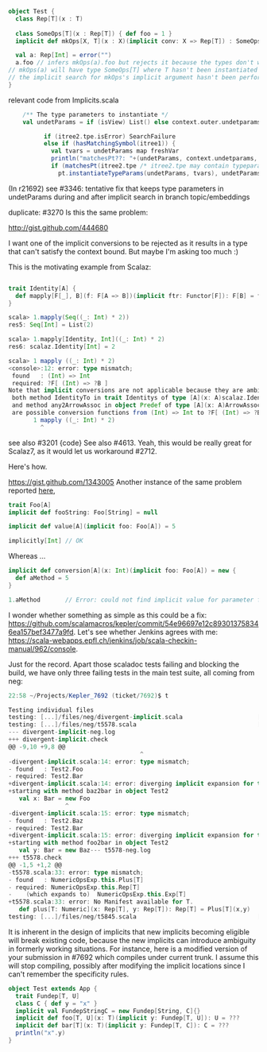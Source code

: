 ```scala
object Test {
  class Rep[T](x : T)
 
  class SomeOps[T](x : Rep[T]) { def foo = 1 }
  implicit def mkOps[X, T](x : X)(implicit conv: X => Rep[T]) : SomeOps[T] = new SomeOps(conv(x))

  val a: Rep[Int] = error("")
  a.foo // infers mkOps(a).foo but rejects it because the types don't work out
// mkOps(a) will have type SomeOps[T] where T hasn't been instantiated because 
// the implicit search for mkOps's implicit argument hasn't been performed yet
}
```

relevant code from Implicits.scala

```scala
    /** The type parameters to instantiate */
    val undetParams = if (isView) List() else context.outer.undetparams // TODO: why the empty list for a view? why is this a val?
```

```scala
          if (itree2.tpe.isError) SearchFailure
          else if (hasMatchingSymbol(itree1)) {
            val tvars = undetParams map freshVar
            println("matchesPt??: "+(undetParams, context.undetparams, context.outer.undetparams)) // note that they are different!
            if (matchesPt(itree2.tpe /* itree2.tpe may contain typeparams from context.undetparams that will get instantiated later (during 2nd-order implicit search)*/, 
              pt.instantiateTypeParams(undetParams, tvars), undetParams)) {
```
(In r21692) see #3346: tentative fix that keeps type parameters in undetParams during and after implicit search
in branch topic/embeddings

duplicate: #3270
Is this the same problem:

  http://gist.github.com/444680

I want one of the implicit conversions to be rejected as it results in a type that can't satisfy the context bound. But maybe I'm asking too much :)

This is the motivating example from Scalaz:
```scala

trait Identity[A] {
  def mapply[F[_], B](f: F[A => B])(implicit ftr: Functor[F]): F[B] = f ∘ (_(value))
}
```


```scala
scala> 1.mapply(Seq((_: Int) * 2))               
res5: Seq[Int] = List(2)

scala> 1.mapply[Identity, Int]((_: Int) * 2)
res6: scalaz.Identity[Int] = 2

scala> 1 mapply ((_: Int) * 2)              
<console>:12: error: type mismatch;
 found   : (Int) => Int
 required: ?F[ (Int) => ?B ]
Note that implicit conversions are not applicable because they are ambiguous:
 both method IdentityTo in trait Identitys of type [A](x: A)scalaz.Identity[A]
 and method any2ArrowAssoc in object Predef of type [A](x: A)ArrowAssoc[A]
 are possible conversion functions from (Int) => Int to ?F[ (Int) => ?B ]
       1 mapply ((_: Int) * 2)
         ^
```
see also #3201
{code}
See also #4613.
Yeah, this would be really great for Scalaz7, as it would let us workaround #2712.

Here's how.

https://gist.github.com/1343005
Another instance of the same problem reported [here](http://stackoverflow.com/questions/9138312),

```scala
trait Foo[A]
implicit def fooString: Foo[String] = null

implicit def value[A](implicit foo: Foo[A]) = 5

implicitly[Int] // OK
```

Whereas ...

```scala
implicit def conversion[A](x: Int)(implicit foo: Foo[A]) = new {
  def aMethod = 5
}

1.aMethod       // Error: could not find implicit value for parameter foo: test.Foo[A]
```
I wonder whether something as simple as this could be a fix: https://github.com/scalamacros/kepler/commit/54e96697e12c893013758346ea157bef3477a9fd. Let's see whether Jenkins agrees with me: https://scala-webapps.epfl.ch/jenkins/job/scala-checkin-manual/962/console.

Just for the record. Apart those scaladoc tests failing and blocking the build, we have only three failing tests in the main test suite, all coming from neg:

```scala
22:58 ~/Projects/Kepler_7692 (ticket/7692)$ t

Testing individual files
testing: [...]/files/neg/divergent-implicit.scala                     [FAILED]
testing: [...]/files/neg/t5578.scala                                  [FAILED]
--- divergent-implicit-neg.log
+++ divergent-implicit.check
@@ -9,10 +9,8 @@
                                     ^
-divergent-implicit.scala:14: error: type mismatch;
- found   : Test2.Foo
- required: Test2.Bar
+divergent-implicit.scala:14: error: diverging implicit expansion for type Test2.Baz => Test2.Bar
+starting with method baz2bar in object Test2
   val x: Bar = new Foo
                ^
-divergent-implicit.scala:15: error: type mismatch;
- found   : Test2.Baz
- required: Test2.Bar
+divergent-implicit.scala:15: error: diverging implicit expansion for type Test2.Foo => Test2.Bar
+starting with method foo2bar in object Test2
   val y: Bar = new Baz--- t5578-neg.log
+++ t5578.check
@@ -1,5 +1,2 @@
-t5578.scala:33: error: type mismatch;
- found   : NumericOpsExp.this.Plus[T]
- required: NumericOpsExp.this.Rep[T]
-    (which expands to)  NumericOpsExp.this.Exp[T]
+t5578.scala:33: error: No Manifest available for T.
   def plus[T: Numeric](x: Rep[T], y: Rep[T]): Rep[T] = Plus[T](x,y)
testing: [...]/files/neg/t5845.scala                                  [FAILED]
```
It is inherent in the design of implicits that new implicits becoming eligible will break existing code, because the new implicits can introduce ambiguity in formerly working situations. For instance, here is a modified version of your submission in #7692 which compiles under current trunk. I assume this will stop compiling, possibly after modifying the implicit locations since I can't remember the specificity rules.
```scala
object Test extends App {
  trait Fundep[T, U]
  class C { def y = "x" }
  implicit val FundepStringC = new Fundep[String, C]{}
  implicit def foo[T, U](x: T)(implicit y: Fundep[T, U]): U = ???
  implicit def bar[T](x: T)(implicit y: Fundep[T, C]): C = ???
  println("x".y)
}
```
